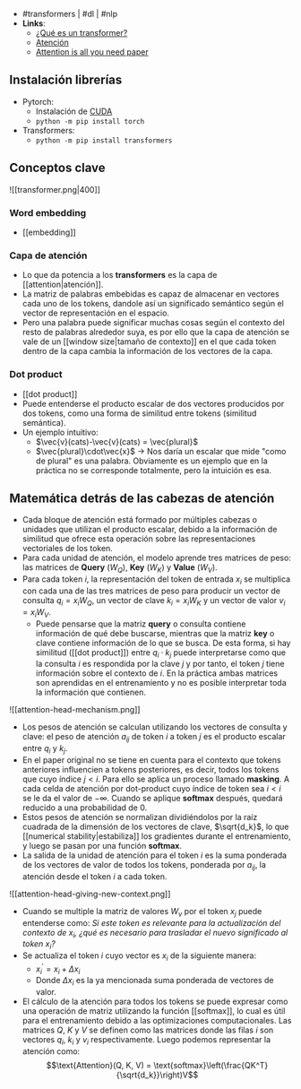 - #transformers | #dl | #nlp
- **Links**:
	- [¿Qué es un transformer?](https://www.youtube.com/watch?v=eMlx5fFNoYc&t=4s)
	- [Atención](https://www.youtube.com/watch?v=wjZofJX0v4M&t=1180s)
	- [Attention is all you need paper](https://arxiv.org/abs/1706.03762)

## Instalación librerías
- Pytorch:
	- Instalación de [CUDA](https://developer.nvidia.com/cuda-downloads?target_os=Linux&target_arch=x86_64&Distribution=Ubuntu&target_version=22.04&target_type=deb_local)
	- `python -m pip install torch`
- Transformers:
	- `python -m pip install transformers`

## Conceptos clave
![[transformer.png|400]]
### Word embedding
- [[embedding]]

### Capa de atención
- Lo que da potencia a los **transformers** es la capa de [[attention|atención]]. 
- La matriz de palabras embebidas es capaz de almacenar en vectores cada uno de los tokens, dandole así un significado semántico según el vector de representación en el espacio. 
- Pero una palabra puede significar muchas cosas según el contexto del resto de palabras alrededor suya, es por ello que la capa de atención se vale de un [[window size|tamaño de contexto]] en el que cada token dentro de la capa cambia la información de los vectores de la capa.

### Dot product
- [[dot product]]
- Puede entenderse el producto escalar de dos vectores producidos por dos tokens, como una forma de similitud entre tokens (similitud semántica).
- Un ejemplo intuitivo:
	- $\vec{v}(cats)-\vec{v}(cats) = \vec{plural}$
	- $\vec{plural}\cdot\vec{x}$ -> Nos daría un escalar que mide "como de plural" es una palabra. Obviamente es un ejemplo que en la práctica no se corresponde totalmente, pero la intuición es esa.

## Matemática detrás de las cabezas de atención
- Cada bloque de atención está formado por múltiples cabezas o unidades que utilizan el producto escalar, debido a la información de similitud que ofrece esta operación sobre las representaciones vectoriales de los token.
- Para cada unidad de atención, el modelo aprende tres matrices de peso: las matrices de **Query** ($W_Q$), **Key** ($W_K$) y **Value** ($W_V$).  
- Para cada token $i$, la representación del token de entrada $x_i$ se multiplica con cada una de las tres matrices de peso para producir un vector de consulta $q_i = x_i W_Q$, un vector de clave $k_i = x_i W_K$ y un vector de valor $v_i = x_i W_V$. 
	- Puede pensarse que la matriz **query** o consulta contiene información de qué debe buscarse, mientras que la matriz **key** o clave contiene información de lo que se busca. De esta forma, si hay similitud ([[dot product]]) entre $q_i\cdot k_j$ puede interpretarse como que la consulta $i$ es respondida por la clave $j$ y por tanto, el token $j$ tiene información sobre el contexto de $i$. En la práctica ambas matrices son aprendidas en el entrenamiento y no es posible interpretar toda la información que contienen.

![[attention-head-mechanism.png]]

- Los pesos de atención se calculan utilizando los vectores de consulta y clave: el peso de atención $a_{ij}$ de token $i$ a token $j$ es el producto escalar entre $q_i$ y $k_j$.   
- En el paper original no se tiene en cuenta para el contexto que tokens anteriores influencien a tokens posteriores, es decir, todos los tokens que cuyo índice $j<i$. Para ello se aplica un proceso llamado **masking**. A cada celda de atención por dot-product cuyo índice de token sea $i<i$ se le da el valor de $-\infty$. Cuando se aplique **softmax** después, quedará reducido a una probabilidad de $0$.
- Estos pesos de atención se normalizan dividiéndolos por la raíz cuadrada de la dimensión de los vectores de clave, $\sqrt{d_k}$, lo que [[numerical stability|estabiliza]] los gradientes durante el entrenamiento, y luego se pasan por una función **softmax**.  
- La salida de la unidad de atención para el token $i$ es la suma ponderada de los vectores de valor de todos los tokens, ponderada por $a_{ij}$, la atención desde el token $i$ a cada token.

 ![[attention-head-giving-new-context.png]]

- Cuando se multiple la matriz de valores $W_v$ por el token $x_j$ puede entenderse como: *Si este token es relevante para la actualización del contexto de $x_i$, ¿qué es necesario para trasladar el nuevo significado al token $x_i$?*
- Se actualiza el token $i$ cuyo vector es $x_i$ de la siguiente manera:
	- $x_i^\prime=x_i+\Delta x_i$
	- Donde $\Delta x_i$ es la ya mencionada suma ponderada de vectores de valor.
- El cálculo de la atención para todos los tokens se puede expresar como una operación de matriz utilizando la función [[softmax]], lo cual es útil para el entrenamiento debido a las optimizaciones  computacionales. Las matrices $Q$, $K$ y $V$ se definen como las matrices donde las filas $i$ son vectores $q_i$, $k_i$ y $v_i$ respectivamente. Luego podemos representar la atención como:  $$\text{Attention}(Q, K, V) = \text{softmax}\left(\frac{QK^T}{\sqrt{d_k}}\right)V$$